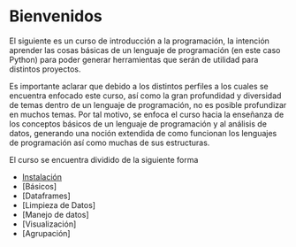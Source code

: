 # Bienvenidos

El siguiente es un curso de introducción a la programación, la intención aprender las cosas básicas de un lenguaje de programación (en este caso Python) para poder generar herramientas que serán de utilidad para distintos proyectos. 

Es importante aclarar que debido a los distintos perfiles a los cuales se encuentra enfocado este curso, así como la gran profundidad y diversidad de temas dentro de un lenguaje de programación, no es posible profundizar en muchos temas. Por tal motivo, se enfoca el curso hacia la enseñanza de los conceptos básicos de un lenguaje de programación y al análisis de datos, generando una noción extendida de como funcionan los lenguajes de programación así como muchas de sus estructuras.

El curso se encuentra dividido de la siguiente forma

* [Instalación](./Instalacion.html)
* [Básicos]
* [Dataframes]
* [Limpieza de Datos]
* [Manejo de datos]
* [Visualización]
* [Agrupación]




